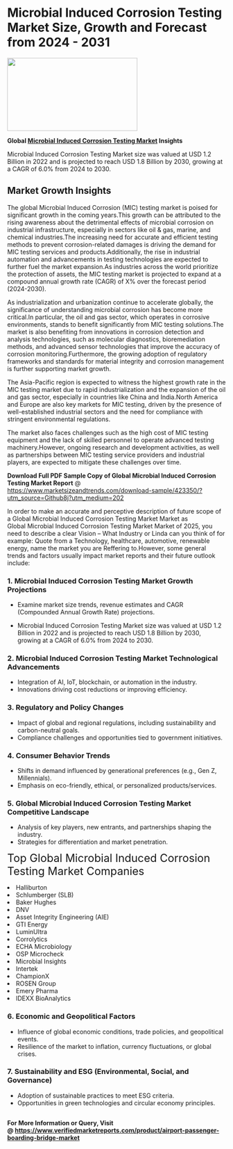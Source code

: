 <H1>Microbial Induced Corrosion Testing Market Size, Growth and Forecast from 2024 - 2031</H1><img class="aligncenter size-medium wp-image-584254" src="https://thirdeyenews.in/wp-content/uploads/2024/09/Global-Market-Research-300x168.jpeg" alt="" width="300" height="168" /><p><strong>Global&nbsp;<a href="https://www.marketsizeandtrends.com/download-sample/423350/?utm_source=Github8j?utm_medium=202">Microbial Induced Corrosion Testing Market</a> Insights</strong></p><p>Microbial Induced Corrosion Testing Market size was valued at USD 1.2 Billion in 2022 and is projected to reach USD 1.8 Billion by 2030, growing at a CAGR of 6.0% from 2024 to 2030.</p><p><h2>Market Growth Insights</h2> <p>The global Microbial Induced Corrosion (MIC) testing market is poised for significant growth in the coming years.This growth can be attributed to the rising awareness about the detrimental effects of microbial corrosion on industrial infrastructure, especially in sectors like oil & gas, marine, and chemical industries.The increasing need for accurate and efficient testing methods to prevent corrosion-related damages is driving the demand for MIC testing services and products.Additionally, the rise in industrial automation and advancements in testing technologies are expected to further fuel the market expansion.As industries across the world prioritize the protection of assets, the MIC testing market is projected to expand at a compound annual growth rate (CAGR) of X% over the forecast period (2024-2030).</p> <p>As industrialization and urbanization continue to accelerate globally, the significance of understanding microbial corrosion has become more critical.In particular, the oil and gas sector, which operates in corrosive environments, stands to benefit significantly from MIC testing solutions.The market is also benefiting from innovations in corrosion detection and analysis technologies, such as molecular diagnostics, bioremediation methods, and advanced sensor technologies that improve the accuracy of corrosion monitoring.Furthermore, the growing adoption of regulatory frameworks and standards for material integrity and corrosion management is further supporting market growth.</p> <p>The Asia-Pacific region is expected to witness the highest growth rate in the MIC testing market due to rapid industrialization and the expansion of the oil and gas sector, especially in countries like China and India.North America and Europe are also key markets for MIC testing, driven by the presence of well-established industrial sectors and the need for compliance with stringent environmental regulations.</p> <p>The market also faces challenges such as the high cost of MIC testing equipment and the lack of skilled personnel to operate advanced testing machinery.However, ongoing research and development activities, as well as partnerships between MIC testing service providers and industrial players, are expected to mitigate these challenges over time.</p> <p><span class=""><strong>Download Full PDF Sample Copy of Global Microbial Induced Corrosion Testing Market Report</strong> @ <a href="https://www.marketsizeandtrends.com/download-sample/423350/?utm_source=Github8j?utm_medium=202" target="_blank">https://www.marketsizeandtrends.com/download-sample/423350/?utm_source=Github8j?utm_medium=202</a></span></p><p>In order to make an accurate and perceptive description of future scope of a Global&nbsp;Microbial Induced Corrosion Testing Market Market as Global&nbsp;Microbial Induced Corrosion Testing Market Market of 2025, you need to describe a clear Vision &ndash; What Industry or Linda can you think of for example: Quote from a Technology, healthcare, automotive, renewable energy, name the market you are Reffering to.However, some general trends and factors usually impact market reports and their future outlook include:</p><h3>1.&nbsp;<strong>Microbial Induced Corrosion Testing Market Growth Projections</strong></h3><ul><li>Examine market size trends, revenue estimates and CAGR (Compounded Annual Growth Rate) projections.</li><li><p>Microbial Induced Corrosion Testing Market size was valued at USD 1.2 Billion in 2022 and is projected to reach USD 1.8 Billion by 2030, growing at a CAGR of 6.0% from 2024 to 2030.</p></li></ul><h3>2.&nbsp;<strong>Microbial Induced Corrosion Testing Market Technological Advancements</strong></h3><ul><li>Integration of AI, IoT, blockchain, or automation in the industry.</li><li>Innovations driving cost reductions or improving efficiency.</li></ul><h3>3.&nbsp;<strong>Regulatory and Policy Changes</strong></h3><ul><li>Impact of global and regional regulations, including sustainability and carbon-neutral goals.</li><li>Compliance challenges and opportunities tied to government initiatives.</li></ul><h3>4.&nbsp;<strong>Consumer Behavior Trends</strong></h3><ul><li>Shifts in demand influenced by generational preferences (e.g., Gen Z, Millennials).</li><li>Emphasis on eco-friendly, ethical, or personalized products/services.</li></ul><h3>5.&nbsp;<strong>Global Microbial Induced Corrosion Testing Market Competitive Landscape</strong></h3><ul><li>Analysis of key players, new entrants, and partnerships shaping the industry.</li><li>Strategies for differentiation and market penetration.</li></ul><p data-pm-slice="1 1 []"><span style="color: inherit; font-family: inherit; font-size: 25px;">Top Global Microbial Induced Corrosion Testing Market Companies</span></p><div class="" data-test-id=""><p><li>Halliburton</li><li> Schlumberger (SLB)</li><li> Baker Hughes</li><li> DNV</li><li> Asset Integrity Engineering (AIE)</li><li> GTI Energy</li><li> LuminUltra</li><li> Corrolytics</li><li> ECHA Microbiology</li><li> OSP Microcheck</li><li> Microbial Insights</li><li> Intertek</li><li> ChampionX</li><li> ROSEN Group</li><li> Emery Pharma</li><li> IDEXX BioAnalytics</li></p></div><h3>6.&nbsp;<strong>Economic and Geopolitical Factors</strong></h3><ul><li>Influence of global economic conditions, trade policies, and geopolitical events.</li><li>Resilience of the market to inflation, currency fluctuations, or global crises.</li></ul><h3>7.&nbsp;<strong>Sustainability and ESG (Environmental, Social, and Governance)</strong></h3><ul><li>Adoption of sustainable practices to meet ESG criteria.</li><li>Opportunities in green technologies and circular economy principles.</li></ul><h2><strong style="font-size: 14px;">For More Information or Query, Visit @&nbsp;</strong><a style="background-color: #ffffff; font-size: 14px;" href="https://www.marketsizeandtrends.com/report/microbial-induced-corrosion-testing-market/" target="_blank">https://www.verifiedmarketreports.com/product/airport-passenger-boarding-bridge-market</a></h2>